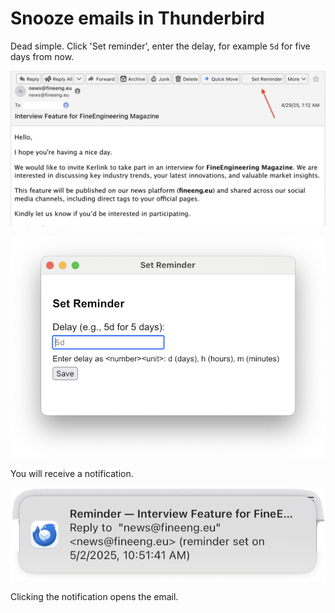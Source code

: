 # Snooze emails in Thunderbird

Dead simple. Click 'Set reminder', enter the delay, for example `5d` for five days from now.

![Button in email view](email.png "Button in email view")

![Notification delay popup](popup.png "Notification delay popup")

You will receive a notification.

![Notification](notification.png "Notification")

Clicking the notification opens the email.
